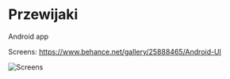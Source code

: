 # Przewijaki

Android app

Screens:
https://www.behance.net/gallery/25888465/Android-UI


![Screens](https://m2.behance.net/rendition/pm/25888465/disp/1f292be644563fe2ba5e10f3f043b509.png "Android")
